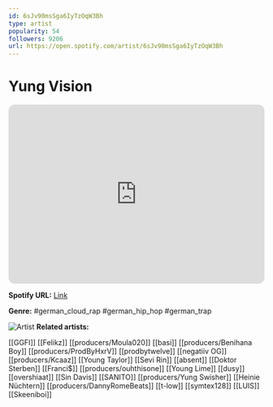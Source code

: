 ```yaml
---
id: 6sJv90msSga6IyTzOqW3Bh
type: artist
popularity: 54
followers: 9206
url: https://open.spotify.com/artist/6sJv90msSga6IyTzOqW3Bh
---
```

# Yung Vision

<iframe style="border-radius:12px" src="https://open.spotify.com/embed/artist/6sJv90msSga6IyTzOqW3Bh" width="100%" height="352" frameBorder="0" allowfullscreen="" allow="autoplay; clipboard-write; encrypted-media; fullscreen; picture-in-picture" loading="lazy"></iframe>

**Spotify URL:** [Link](https://open.spotify.com/artist/6sJv90msSga6IyTzOqW3Bh)

**Genre:**  #german_cloud_rap #german_hip_hop #german_trap

![Artist](https://i.scdn.co/image/ab6761610000e5eb7f83c9a2956f1cada39e2b0e)
**Related artists:**

[[GGFI]]
[[Felikz]]
[[producers/Moula020]]
[[basi]]
[[producers/Benihana Boy]]
[[producers/ProdByHxrV]]
[[prodbytwelve]]
[[negatiiv OG]]
[[producers/Kcaaz]]
[[Young Taylor]]
[[Sevi Rin]]
[[absent]]
[[Doktor Sterben]]
[[Franci$]]
[[producers/ouhthisone]]
[[Young Lime]]
[[dusy]]
[[overshiaat]]
[[Sin Davis]]
[[SANITO]]
[[producers/Yung Swisher]]
[[Heinie Nüchtern]]
[[producers/DannyRomeBeats]]
[[t-low]]
[[symtex128]]
[[LUIS]]
[[Skeeniboi]]
